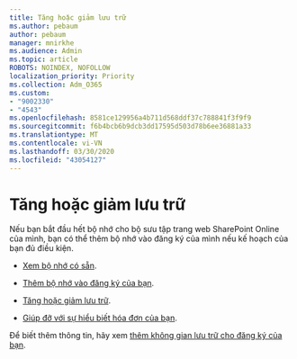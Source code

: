 ```yaml
---
title: Tăng hoặc giảm lưu trữ
ms.author: pebaum
author: pebaum
manager: mnirkhe
ms.audience: Admin
ms.topic: article
ROBOTS: NOINDEX, NOFOLLOW
localization_priority: Priority
ms.collection: Adm_O365
ms.custom:
- "9002330"
- "4543"
ms.openlocfilehash: 8581ce129956a4b711d568ddf37c788841f3f9f9
ms.sourcegitcommit: f6b4bcb6b9dcb3dd17595d503d78b6ee36881a33
ms.translationtype: MT
ms.contentlocale: vi-VN
ms.lasthandoff: 03/30/2020
ms.locfileid: "43054127"
---
```

# <a name="increase-or-decrease-storage"></a>Tăng hoặc giảm lưu trữ

Nếu bạn bắt đầu hết bộ nhớ cho bộ sưu tập trang web SharePoint Online của mình, bạn có thể thêm bộ nhớ vào đăng ký của mình nếu kế hoạch của bạn đủ điều kiện. 

- [Xem bộ nhớ có sẵn](https://docs.microsoft.com/microsoft-365/commerce/add-storage-space?view=o365-worldwide#view-available-storage). 

- [Thêm bộ nhớ vào đăng ký của bạn](https://docs.microsoft.com/microsoft-365/commerce/add-storage-space?view=o365-worldwide#add-storage-to-your-subscription). 

- [Tăng hoặc giảm lưu trữ](https://docs.microsoft.com/microsoft-365/commerce/add-storage-space?view=o365-worldwide#increase-or-decrease-storage). 

- [Giúp đỡ với sự hiểu biết hóa đơn của bạn](https://docs.microsoft.com/microsoft-365/commerce/billing-and-payments/understand-your-invoice?view=o365-worldwide).

Để biết thêm thông tin, hãy xem [thêm không gian lưu trữ cho đăng ký của bạn](https://docs.microsoft.com/microsoft-365/commerce/add-storage-space?view=o365-worldwide). 
